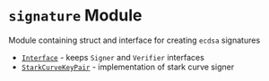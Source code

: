 # `signature` Module

Module containing struct and interface for creating `ecdsa` signatures

* [`Interface`](signature/interface.md) - keeps `Signer` and `Verifier` interfaces
* [`StarkCurveKeyPair`](signature/stark_curve_key_pair.md) - implementation of stark curve signer

